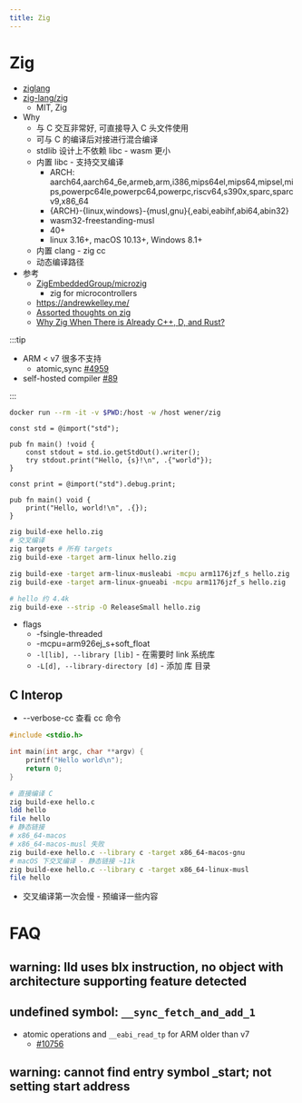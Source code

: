 ```yaml
---
title: Zig
---
```


# Zig

- [ziglang](http://ziglang.org/)
- [zig-lang/zig](https://github.com/zig-lang/zig)
  - MIT, Zig
- Why
  - 与 C 交互非常好, 可直接导入 C 头文件使用
  - 可与 C 的编译后对接进行混合编译
  - stdlib 设计上不依赖 libc - wasm 更小
  - 内置 libc - 支持交叉编译
    - ARCH: aarch64,aarch64_6e,armeb,arm,i386,mips64el,mips64,mipsel,mips,powerpc64le,powerpc64,powerpc,riscv64,s390x,sparc,sparcv9,x86_64
    - {ARCH}-{linux,windows}-{musl,gnu}{,eabi,eabihf,abi64,abin32}
    - wasm32-freestanding-musl
    - 40+
    - linux 3.16+, macOS 10.13+, Windows 8.1+
  - 内置 clang - zig cc
  - 动态编译路径
- 参考
  - [ZigEmbeddedGroup/microzig](https://github.com/ZigEmbeddedGroup/microzig)
    - zig for microcontrollers
  - https://andrewkelley.me/
  - [Assorted thoughts on zig](https://scattered-thoughts.net/writing/assorted-thoughts-on-zig-and-rust/)
  - [Why Zig When There is Already C++, D, and Rust?](https://ziglang.org/learn/why_zig_rust_d_cpp/)

:::tip

- ARM < v7 很多不支持
  - atomic,sync [#4959](https://github.com/ziglang/zig/issues/4959)
- self-hosted compiler [#89](https://github.com/ziglang/zig/issues/89)

:::

```bash
docker run --rm -it -v $PWD:/host -w /host wener/zig
```

```zig title="hello.zig"
const std = @import("std");

pub fn main() !void {
    const stdout = std.io.getStdOut().writer();
    try stdout.print("Hello, {s}!\n", .{"world"});
}
```

```zig title="hello.zig"
const print = @import("std").debug.print;

pub fn main() void {
    print("Hello, world!\n", .{});
}
```

```bash
zig build-exe hello.zig
# 交叉编译
zig targets # 所有 targets
zig build-exe -target arm-linux hello.zig

zig build-exe -target arm-linux-musleabi -mcpu arm1176jzf_s hello.zig
zig build-exe -target arm-linux-gnueabi -mcpu arm1176jzf_s hello.zig

# hello 约 4.4k
zig build-exe --strip -O ReleaseSmall hello.zig
```

- flags
  - -fsingle-threaded
  - -mcpu=arm926ej_s+soft_float
  - `-l[lib], --library [lib]` - 在需要时 link 系统库
  - `-L[d], --library-directory [d]` - 添加 库 目录

## C Interop

- --verbose-cc 查看 cc 命令

```c title="hello.c"
#include <stdio.h>

int main(int argc, char **argv) {
    printf("Hello world\n");
    return 0;
}
```

```bash
# 直接编译 C
zig build-exe hello.c
ldd hello
file hello
# 静态链接
# x86_64-macos
# x86_64-macos-musl 失败
zig build-exe hello.c --library c -target x86_64-macos-gnu
# macOS 下交叉编译 - 静态链接 ~11k
zig build-exe hello.c --library c -target x86_64-linux-musl
file hello
```

- 交叉编译第一次会慢 - 预编译一些内容

# FAQ

## warning: lld uses blx instruction, no object with architecture supporting feature detected

## undefined symbol: `__sync_fetch_and_add_1`

- atomic operations and `__eabi_read_tp` for ARM older than v7
  - [#10756](https://github.com/ziglang/zig/pull/10756)

## warning: cannot find entry symbol \_start; not setting start address
